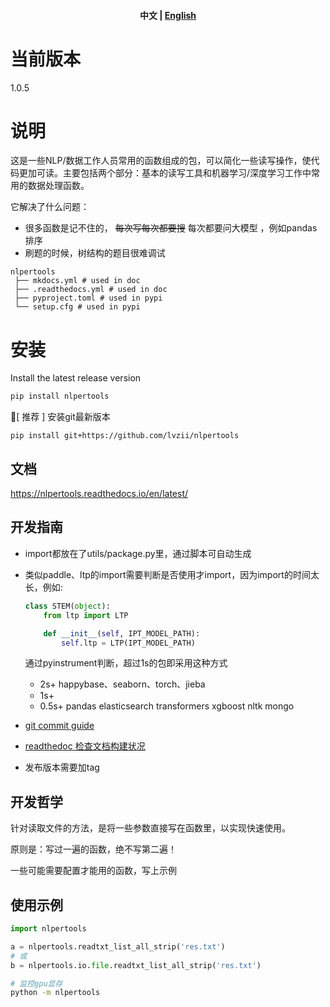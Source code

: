 <div align="center">
  <h4 align="center">
      <p>
          <b>中文</b> |
          <a href="https://github.com/lvzii/nlpertools/blob/main/README_EN.md">English</a>
      </p>
  </h4>
</div>


# 当前版本

1.0.5

# 说明

这是一些NLP/数据工作人员常用的函数组成的包，可以简化一些读写操作，使代码更加可读。主要包括两个部分：基本的读写工具和机器学习/深度学习工作中常用的数据处理函数。

它解决了什么问题：

- 很多函数是记不住的， ~~每次写每次都要搜~~ 每次都要问大模型 ，例如pandas排序
- 刷题的时候，树结构的题目很难调试


```
nlpertools
 ├── mkdocs.yml # used in doc
 ├── .readthedocs.yml # used in doc
 ├── pyproject.toml # used in pypi
 └── setup.cfg # used in pypi

```

# 安装

Install the latest release version

```bash
pip install nlpertools
```

📢[ 推荐 ] 安装git最新版本
```
pip install git+https://github.com/lvzii/nlpertools
```

## 文档

https://nlpertools.readthedocs.io/en/latest/

## 开发指南

- import都放在了utils/package.py里，通过脚本可自动生成

- 类似paddle、ltp的import需要判断是否使用才import，因为import的时间太长，例如:
  ```python
  class STEM(object):
      from ltp import LTP
  
      def __init__(self, IPT_MODEL_PATH):
          self.ltp = LTP(IPT_MODEL_PATH)
  ```
  通过pyinstrument判断，超过1s的包即采用这种方式
  - 2s+ happybase、seaborn、torch、jieba
  - 1s+
  - 0.5s+ pandas elasticsearch transformers xgboost nltk mongo


- [git commit guide](https://blog.csdn.net/fd2025/article/details/124543690)

- [readthedoc 检查文档构建状况](https://readthedocs.org/projects/nlpertools/builds)

- 发布版本需要加tag

## 开发哲学

针对读取文件的方法，是将一些参数直接写在函数里，以实现快速使用。

原则是：写过一遍的函数，绝不写第二遍！

一些可能需要配置才能用的函数，写上示例

## 使用示例

```python
import nlpertools

a = nlpertools.readtxt_list_all_strip('res.txt')
# 或
b = nlpertools.io.file.readtxt_list_all_strip('res.txt')
```

```bash
# 监控gpu显存
python -m nlpertools
```
